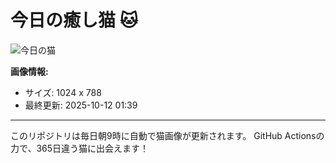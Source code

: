 # 今日の癒し猫 🐱

![今日の猫](https://cdn2.thecatapi.com/images/bAiN3T-rs.jpg)

**画像情報:**
- サイズ: 1024 x 788
- 最終更新: 2025-10-12 01:39

---

このリポジトリは毎日朝9時に自動で猫画像が更新されます。
GitHub Actionsの力で、365日違う猫に出会えます！
